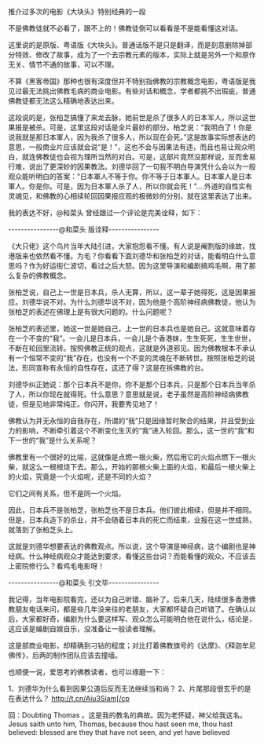 推介过多次的电影《大块头》特别经典的一段

不是佛教徒就不必看了，跟不上的！佛教徒倒可以看看是不是能看懂这对话。

这里说的是原版、粤语版《大块头》。普通话版不是只是翻译，而是刻意删除掉部分特效、修改了故事，成为了一个去宗教元素的版本，实际上就是另外一个和原作无关、情节不通的故事，可以不理。

不算《黑客帝国》那种也很有深度但并不特别指佛教的宗教概念电影，粤语版是我见过最无法挑出佛教毛病的商业电影。有些对话和概念，学者都挑不出瑕疵，普通佛教徒都无法这么精确地表达出来。

这段说的是，张柏芝搞懂了来龙去脉，她前世是杀了很多人的日本军人，所以这世果报是被杀。可是，这里这段对话是全片最妙的部分。柏芝说：“我明白了！你是说我就是那日本軍人，因为我杀了很多人，所以现在会死。”这是故事实际想表达的意思，一般商业片应该就会说“是！”，这也不会与因果法有违，而且也易让观众明白，就连佛教徒也会视为理所当然的对白。可是，这部片竟然没那样说，反而舍易行难，说出了更深妙的因果教法。刘德华回了一句我不明白导演凭什么会以为一般观众能听明白的答案：“日本軍人不等于你。你不等于日本軍人。日本軍人是日本軍人。你是你。可是，因为日本軍人杀了人，所以你就会死！”....外道的自性实有灵魂见，和佛教的心相续轮回因果报应观的极微妙的分别，就在这里表达了出来。

我的表达不好，@和菜头 曾经跟过一个评论是完美诠释，如下：

----------------@和菜头 版诠释----------------

《大只佬》这个鸟片当年大陆引进，大家抱怨看不懂。有人说是阉割版的缘故，找港版来也依然看不懂。为毛？你看看下面刘德华和张柏芝的对话，能看明白什么意思吗？作为好运街仁波切，看过之后大怒。因为这里导演和编剧搞鸡毛啊，用了那么复杂的佛教概念。

张柏芝说，自己上一世是日本兵，杀人无算，所以，这一辈子她得死，这是因果报应。刘德华说不对。为什么刘德华说不对，因为他是个高阶神经病佛教徒，他认为张柏芝的表述在佛理上是有很大问题的。什么问题呢？

张柏芝的表述里，她这一世是她自己，上一世的日本兵也是她自己。这就意味着存在一个不变的“我”。一会儿是日本兵，一会儿是个香港妹，生生死死，生生世世，不断在轮回里流转。按照佛教正统的观点，这就是外道邪见。因为佛教根本不承认有一个恒常不变的“我”存在，也没有一个不变的灵魂在不断转世。按照张柏芝的说法，形同宣称有永恒的自性存在，这还了得？这是在拆佛教的台。

刘德华纠正她说：那个日本兵不是你，你不是那个日本兵，只是那个日本兵当年杀了人，所以你现在就得死。什么意思？意思就是说，老子虽然是高阶神经病佛教徒，但是见地非常纯正。你闪开，我要秀见地了！

佛教认为并无永恒的自我存在，所谓的“我”只是因缘暂时聚合的结果，并且受到业力的影响，不断牵引着这个不断变化生灭的“我”进入轮回。那么，这一世的“我”和下一世的“我”是什么关系呢？

佛教里有一个很好的比喻，这就像是点燃一根火柴，然后用它的火焰点燃下一根火柴，就这么一根根烧下去。那么，开始的那根火柴上面的火焰，和最后一根火柴上的火焰，究竟是一个火焰呢，还是不同的火焰？

它们之间有关系，但不是同一个火焰。

因此，日本兵不是张柏芝，张柏芝也不是日本兵。他们彼此相续，但是并不相同。但是，日本兵造下的杀业，并不会随着日本兵的死亡而结束，业报在这一世成熟，就落到了张柏芝头上。

这就是刘德华想要表达的佛教观点。所以说，这个导演是神经病，这个编剧也是神经病。什么神经病观众才能达到要求，看懂这些台词？而能看懂的观众，不应该去上密院修行么？看鸡毛电影呀！

----------------@和菜头 引文毕----------------

我记得，当年电影院看完，还以为自己听错、脑补了。后来几天，陆续很多香港佛教朋友电话来问，都是些几年没来往的老朋友，大家都怀疑自己听错了。在确认以后，大家都好奇，编剧为什么要这样写、观众怎么可能明白他在说什么，结论是，这应该是编剧自娱自乐，没准备让一般读者理解。

这是部商业电影，却精确到刁钻的程度；对比打着佛教旗号的《达摩》、《释迦牟尼佛传》，后两的制作团队应该去撞墙。

也顺便一说，爱思考的佛教读者，也可以琢磨一下：

1、刘德华为什么看到因果公道后反而无法继续当和尚？
2、片尾那段很玄乎的是在表达什么？ http://t.cn/Aiu3Siam[/cp




回：Doubting Thomas 。这是我的教名的典故。因为老怀疑，神父给我这名。
Jesus saith unto him, Thomas, because thou hast seen me, thou hast believed: blessed are they that have not seen, and yet have believed
